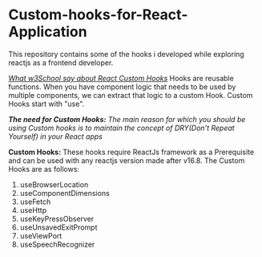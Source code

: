 # Custom-hooks-for-React-Application
   This repository contains some of the hooks i developed while exploring reactjs as a frontend developer.
   
   *[What w3School say about React Custom Hooks](https://www.w3schools.com/react/react_customhooks.asp)*
   Hooks are reusable functions. When you have component logic that needs to be used by multiple components, we can extract that logic to a custom Hook. Custom Hooks start with "use".

   ***The need for Custom Hooks:*** *The main reason for which you should be using Custom hooks is to maintain the concept of DRY(Don’t Repeat Yourself) in your React apps*

   **Custom Hooks:**
   These hooks require ReactJs framework as a Prerequisite and can be used with any reactjs version made after v16.8.
   The Custom Hooks are as follows:
   1. useBrowserLocation
   2. useComponentDimensions
   3. useFetch
   4. useHttp
   5. useKeyPressObserver
   6. useUnsavedExitPrompt
   7. useViewPort
   8. useSpeechRecognizer
